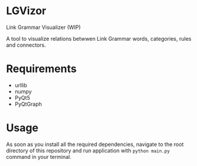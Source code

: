 # LGVizor
Link Grammar Visualizer (WIP)

A tool to visualize relations betwwen Link Grammar words, categories, rules and connectors.

# Requirements
* urllib 
* numpy
* PyQt5
* PyQtGraph

# Usage 
As soon as you install all the required dependencies, navigate to the root directory of this repository and run application with 
```python main.py``` command in your terminal.